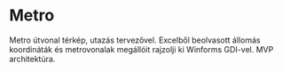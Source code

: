 # Metro
Metro útvonal térkép, utazás tervezővel.
Excelből beolvasott állomás koordináták és metrovonalak megállóit rajzolji ki Winforms GDI-vel. MVP architektúra.
